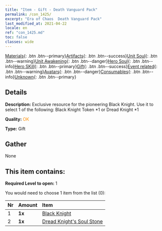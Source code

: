 ```yaml
---
title: "Item - Gift - Death Vanguard Pack"
permalink: /con_1425/
excerpt: "Era of Chaos  Death Vanguard Pack"
last_modified_at: 2021-04-22
locale: en
ref: "con_1425.md"
toc: false
classes: wide
---
```

 [Materials](/Items/){: .btn .btn--primary}[Artifacts](/Items/Artifacts/){: .btn .btn--success}[Unit Soul](/Items/UnitSoul/){: .btn .btn--warning}[Unit Awakening](/Items/UnitAwakening/){: .btn .btn--danger}[Hero Soul](/Items/HeroSoul/){: .btn .btn--info}[Hero SKill](/Items/HeroSkill/){: .btn .btn--primary}[Gift](/Items/Gift/){: .btn .btn--success}[Event related](/Items/Events/){: .btn .btn--warning}[Avatars](/Items/Avatars/){: .btn .btn--danger}[Consumables](/Items/Consumables/){: .btn .btn--info}[Unknown](/Items/Unknown/){: .btn .btn--primary}

## Details
 **Description:** Exclusive resource for the pioneering Black Knight. Use it to select 1 of the following: Black Knight Token *1 or Dread Knight *1

 **Quality:** <span style="color: #FF8C00">OK</span>

 **Type:** Gift

## Gather

  None

## This item contains:

 **Required Level to open:** 1

 You would need to choose 1 item from the list (0):

  | Nr | Amount |     Item    |
  |:---|:-------|:------------|
  | 1 |  **1x** | [Black Knight](/Items/unt_213/) |  | 
  | 2 |  **1x** | [Dread Knight's Soul Stone](/Items/unt_302/) |  | 
